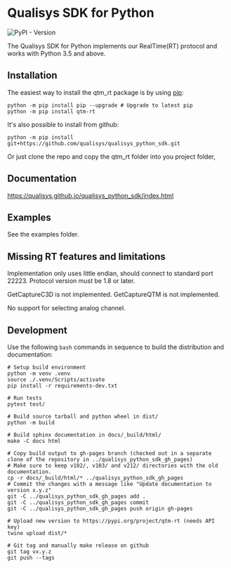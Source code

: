 Qualisys SDK for Python
================================

![PyPI - Version](https://img.shields.io/pypi/v/qtm_rt)

The Qualisys SDK for Python implements our RealTime(RT) protocol and works with Python 3.5 and above.

Installation
------------

The easiest way to install the qtm_rt package is by using [pip]((https://pip.pypa.io/en/stable/installing/)):

```
python -m pip install pip --upgrade # Upgrade to latest pip
python -m pip install qtm-rt
```

It's also possible to install from github:

```
python -m pip install git+https://github.com/qualisys/qualisys_python_sdk.git
```

Or just clone the repo and copy the qtm_rt folder into you project folder,

Documentation
-------------

https://qualisys.github.io/qualisys_python_sdk/index.html

Examples
--------

See the examples folder.

Missing RT features and limitations
-----------------------------------

Implementation only uses little endian, should connect to standard port 22223.
Protocol version must be 1.8 or later.

GetCaptureC3D is not implemented.
GetCaptureQTM is not implemented.

No support for selecting analog channel.

Development
-----------

Use the following `bash` commands in sequence to build the distribution and
documentation:

```
# Setup build environment
python -m venv .venv
source ./.venv/Scripts/activate
pip install -r requirements-dev.txt

# Run tests
pytest test/

# Build source tarball and python wheel in dist/
python -m build

# Build sphinx documentation in docs/_build/html/
make -C docs html

# Copy build output to gh-pages branch (checked out in a separate clone of the repository in ../qualisys_python_sdk_gh_pages)
# Make sure to keep v102/, v103/ and v212/ directories with the old documentation.
cp -r docs/_build/html/* ../qualisys_python_sdk_gh_pages
# Commit the changes with a message like "Update documentation to version x.y.z"
git -C ../qualisys_python_sdk_gh_pages add .
git -C ../qualisys_python_sdk_gh_pages commit
git -C ../qualisys_python_sdk_gh_pages push origin gh-pages

# Upload new version to https://pypi.org/project/qtm-rt (needs API key)
twine upload dist/*

# Git tag and manually make release on github
git tag vx.y.z
git push --tags
```
